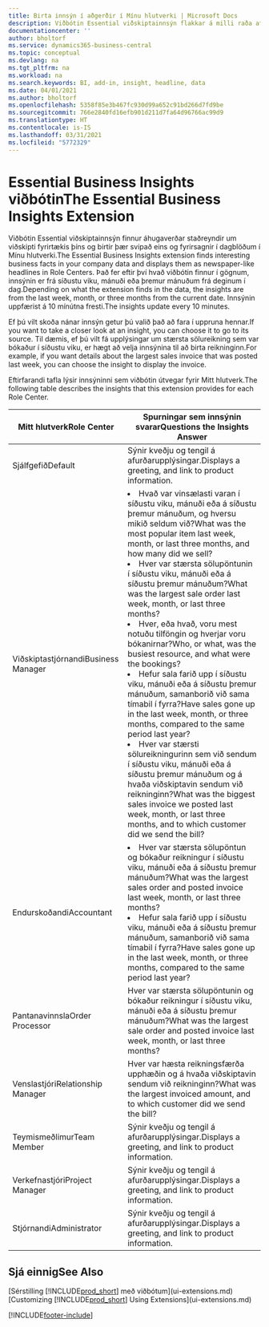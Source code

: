 ```yaml
---
title: Birta innsýn í aðgerðir í Mínu hlutverki | Microsoft Docs
description: Viðbótin Essential viðskiptainnsýn flakkar á milli raða af viðskiptainnsýn í Mínu hlutverki.
documentationcenter: ''
author: bholtorf
ms.service: dynamics365-business-central
ms.topic: conceptual
ms.devlang: na
ms.tgt_pltfrm: na
ms.workload: na
ms.search.keywords: BI, add-in, insight, headline, data
ms.date: 04/01/2021
ms.author: bholtorf
ms.openlocfilehash: 5358f85e3b467fc930d99a652c91bd266d7fd9be
ms.sourcegitcommit: 766e2840fd16efb901d211d7fa64d96766ac99d9
ms.translationtype: HT
ms.contentlocale: is-IS
ms.lasthandoff: 03/31/2021
ms.locfileid: "5772329"
---
```

# <a name="the-essential-business-insights-extension"></a><span data-ttu-id="2beaf-103">Essential Business Insights viðbótin</span><span class="sxs-lookup"><span data-stu-id="2beaf-103">The Essential Business Insights Extension</span></span>
<span data-ttu-id="2beaf-104">Viðbótin Essential viðskiptainnsýn finnur áhugaverðar staðreyndir um viðskipti fyrirtækis þíns og birtir þær svipað eins og fyrirsagnir í dagblöðum í Mínu hlutverki.</span><span class="sxs-lookup"><span data-stu-id="2beaf-104">The Essential Business Insights extension finds interesting business facts in your company data and displays them as newspaper-like headlines in Role Centers.</span></span> <span data-ttu-id="2beaf-105">Það fer eftir því hvað viðbótin finnur í gögnum, innsýnin er frá síðustu viku, mánuði eða þremur mánuðum frá deginum í dag.</span><span class="sxs-lookup"><span data-stu-id="2beaf-105">Depending on what the extension finds in the data, the insights are from the last week, month, or three months from the current date.</span></span> <span data-ttu-id="2beaf-106">Innsýnin uppfærist á 10 mínútna fresti.</span><span class="sxs-lookup"><span data-stu-id="2beaf-106">The insights update every 10 minutes.</span></span>  

<span data-ttu-id="2beaf-107">Ef þú vilt skoða nánar innsýn getur þú valið það að fara í uppruna hennar.</span><span class="sxs-lookup"><span data-stu-id="2beaf-107">If you want to take a closer look at an insight, you can choose it to go to its source.</span></span> <span data-ttu-id="2beaf-108">Til dæmis, ef þú vilt fá upplýsingar um stærsta sölureikning sem var bókaður í síðustu viku, er hægt að velja innsýnina til að birta reikninginn.</span><span class="sxs-lookup"><span data-stu-id="2beaf-108">For example, if you want details about the largest sales invoice that was posted last week, you can choose the insight to display the invoice.</span></span>

<span data-ttu-id="2beaf-109">Eftirfarandi tafla lýsir innsýninni sem viðbótin útvegar fyrir Mitt hlutverk.</span><span class="sxs-lookup"><span data-stu-id="2beaf-109">The following table describes the insights that this extension provides for each Role Center.</span></span>

|<span data-ttu-id="2beaf-110">Mitt hlutverk</span><span class="sxs-lookup"><span data-stu-id="2beaf-110">Role Center</span></span>|<span data-ttu-id="2beaf-111">Spurningar sem innsýnin svarar</span><span class="sxs-lookup"><span data-stu-id="2beaf-111">Questions the Insights Answer</span></span>|
|----|-----|
|<span data-ttu-id="2beaf-112">Sjálfgefið</span><span class="sxs-lookup"><span data-stu-id="2beaf-112">Default</span></span>|<span data-ttu-id="2beaf-113">Sýnir kveðju og tengil á afurðarupplýsingar.</span><span class="sxs-lookup"><span data-stu-id="2beaf-113">Displays a greeting, and link to product information.</span></span>|
|<span data-ttu-id="2beaf-114">Viðskiptastjórnandi</span><span class="sxs-lookup"><span data-stu-id="2beaf-114">Business Manager</span></span>|<li> <span data-ttu-id="2beaf-115">Hvað var vinsælasti varan í síðustu viku, mánuði eða á síðustu þremur mánuðum, og hversu mikið seldum við?</span><span class="sxs-lookup"><span data-stu-id="2beaf-115">What was the most popular item last week, month, or last three months, and how many did we sell?</span></span><br><li> <span data-ttu-id="2beaf-116">Hver var stærsta sölupöntunin í síðustu viku, mánuði eða á síðustu þremur mánuðum?</span><span class="sxs-lookup"><span data-stu-id="2beaf-116">What was the largest sale order last week, month, or last three months?</span></span><br><li> <span data-ttu-id="2beaf-117">Hver, eða hvað, voru mest notuðu tilföngin og hverjar voru bókanirnar?</span><span class="sxs-lookup"><span data-stu-id="2beaf-117">Who, or what, was the busiest resource, and what were the bookings?</span></span><br><li> <span data-ttu-id="2beaf-118">Hefur sala farið upp í síðustu viku, mánuði eða á síðustu þremur mánuðum, samanborið við sama tímabil í fyrra?</span><span class="sxs-lookup"><span data-stu-id="2beaf-118">Have sales gone up in the last week, month, or three months, compared to the same period last year?</span></span><br><li> <span data-ttu-id="2beaf-119">Hver var stærsti sölureikningurinn sem við sendum í síðustu viku, mánuði eða á síðustu þremur mánuðum og á hvaða viðskiptavin sendum við reikninginn?</span><span class="sxs-lookup"><span data-stu-id="2beaf-119">What was the biggest sales invoice we posted last week, month, or last three months, and to which customer did we send the bill?</span></span></li> |
|<span data-ttu-id="2beaf-120">Endurskoðandi</span><span class="sxs-lookup"><span data-stu-id="2beaf-120">Accountant</span></span>|<li> <span data-ttu-id="2beaf-121">Hver var stærsta sölupöntun og bókaður reikningur í síðustu viku, mánuði eða á síðustu þremur mánuðum?</span><span class="sxs-lookup"><span data-stu-id="2beaf-121">What was the largest sales order and posted invoice last week, month, or last three months?</span></span><br><li> <span data-ttu-id="2beaf-122">Hefur sala farið upp í síðustu viku, mánuði eða á síðustu þremur mánuðum, samanborið við sama tímabil í fyrra?</span><span class="sxs-lookup"><span data-stu-id="2beaf-122">Have sales gone up in the last week, month, or three months, compared to the same period last year?</span></span> |
|<span data-ttu-id="2beaf-123">Pantanavinnsla</span><span class="sxs-lookup"><span data-stu-id="2beaf-123">Order Processor</span></span>| <span data-ttu-id="2beaf-124">Hver var stærsta sölupöntunin og bókaður reikningur í síðustu viku, mánuði eða á síðustu þremur mánuðum?</span><span class="sxs-lookup"><span data-stu-id="2beaf-124">What was the largest sale order and posted invoice last week, month, or last three months?</span></span>|
|<span data-ttu-id="2beaf-125">Venslastjóri</span><span class="sxs-lookup"><span data-stu-id="2beaf-125">Relationship Manager</span></span>| <span data-ttu-id="2beaf-126">Hver var hæsta reikningsfærða upphæðin og á hvaða viðskiptavin sendum við reikninginn?</span><span class="sxs-lookup"><span data-stu-id="2beaf-126">What was the largest invoiced amount, and to which customer did we send the bill?</span></span>|
|<span data-ttu-id="2beaf-127">Teymismeðlimur</span><span class="sxs-lookup"><span data-stu-id="2beaf-127">Team Member</span></span>| <span data-ttu-id="2beaf-128">Sýnir kveðju og tengil á afurðarupplýsingar.</span><span class="sxs-lookup"><span data-stu-id="2beaf-128">Displays a greeting, and link to product information.</span></span>|
|<span data-ttu-id="2beaf-129">Verkefnastjóri</span><span class="sxs-lookup"><span data-stu-id="2beaf-129">Project Manager</span></span>| <span data-ttu-id="2beaf-130">Sýnir kveðju og tengil á afurðarupplýsingar.</span><span class="sxs-lookup"><span data-stu-id="2beaf-130">Displays a greeting, and link to product information.</span></span>|
|<span data-ttu-id="2beaf-131">Stjórnandi</span><span class="sxs-lookup"><span data-stu-id="2beaf-131">Administrator</span></span>| <span data-ttu-id="2beaf-132">Sýnir kveðju og tengil á afurðarupplýsingar.</span><span class="sxs-lookup"><span data-stu-id="2beaf-132">Displays a greeting, and link to product information.</span></span>|

## <a name="see-also"></a><span data-ttu-id="2beaf-133">Sjá einnig</span><span class="sxs-lookup"><span data-stu-id="2beaf-133">See Also</span></span>
<span data-ttu-id="2beaf-134">[Sérstilling [!INCLUDE[prod_short](includes/prod_short.md)] með viðbótum](ui-extensions.md)</span><span class="sxs-lookup"><span data-stu-id="2beaf-134">[Customizing [!INCLUDE[prod_short](includes/prod_short.md)] Using Extensions](ui-extensions.md)</span></span>


[!INCLUDE[footer-include](includes/footer-banner.md)]